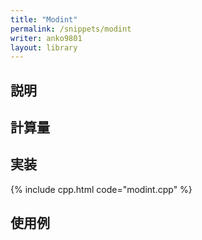 ```yaml
---
title: "Modint"
permalink: /snippets/modint
writer: anko9801
layout: library
---
```


## 説明

## 計算量

## 実装

{% include cpp.html code="modint.cpp" %}

## 使用例
